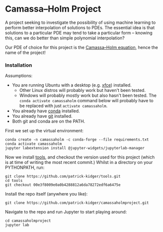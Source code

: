 # Camassa&ndash;Holm Project

A project seeking to investigate the possibility of using machine learning to perform better interpolation of solutions to PDEs. The essential idea is that solutions to a particular PDE may tend to take a particular form &ndash; knowing this, can we do better than simple polynomial interpolation?

Our PDE of choice for this project is the [Camassa&ndash;Holm equation](https://en.wikipedia.org/wiki/Camassa-Holm_equation), hence the name of the project!

### Installation

Assumptions:
* You are running Ubuntu with a desktop (e.g. [xfce](https://xfce.org/)) installed.
  * Other Linux distros will probably work but haven't been tested.
  * Windows will probably mostly work but also hasn't been tested. The `conda activate camassaholm` command below will probably have to be replaced with just `activate camassaholm`.
* You already have [conda](https://conda.io/miniconda.html) installed.
* You already have [git](https://git-scm.com/) installed.
* Both git and conda are on the PATH.

First we set up the virtual environment:

```
conda create -n camassaholm -c conda-forge --file requirements.txt
conda activate camassaholm
jupyter labextension install @jupyter-widgets/jupyterlab-manager
```


Now we install [tools](https://github.com/patrick-kidger/tools), and checkout the version used for this project (which is at time of writing the most recent commit.) Whilst in a directory on your PYTHONPATH, run:

```
git clone https://github.com/patrick-kidger/tools.git
cd tools
git checkout 00e3f8009e0a0b4288812a6da78272edf6a6475e
```

Install the repo itself (anywhere you like):

```
git clone https://github.com/patrick-kidger/camassaholmproject.git
```

Navigate to the repo and run Jupyter to start playing around:

```
cd camassaholmproject
jupyter lab
```
